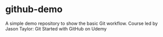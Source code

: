 # github-demo
A simple demo repository to show the basic Git workflow. Course led by Jason Taylor: Git Started with GitHub on Udemy
